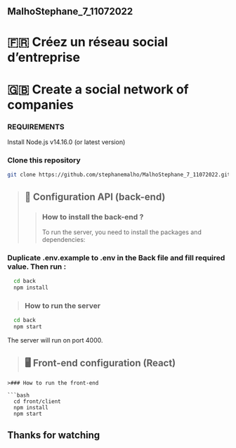 ## MalhoStephane_7_11072022

# 🇫🇷 Créez un réseau social d’entreprise
# 🇬🇧 Create a social network of companies

### REQUIREMENTS

Install Node.js v14.16.0 (or latest version)

### Clone this repository

```bash
git clone https://github.com/stephanemalho/MalhoStephane_7_11072022.git
```
>## 📡 Configuration API (back-end)
>>### How to install the back-end ?
>>To run the server, you need to install the packages and dependencies:
### Duplicate .env.example to .env in the Back file and fill required value. Then run :

```bash
  cd back
  npm install
```

>### How to run the server
```bash
  cd back
  npm start
```
The server will run on port 4000.


>## 🖥 Front-end configuration (React) 
```
>### How to run the front-end

```bash
  cd front/client
  npm install
  npm start
```


## Thanks for watching
